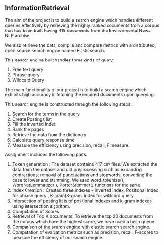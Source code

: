 ## InformationRetrieval

The aim of the project is to build a search engine which handles different queries effectively by retrieving the highly ranked documents from a corpus that has been built having 418 documents from the Environmental News NLP archive.

We also retrieve the data, compile and compare metrics with a distributed, open source search engine named Elasticsearch.

This search engine built handles three kinds of query:
1. Free text query
2. Phrase query
3. Wildcard Query

The main functionality of our project is to build a search engine which exhibits high accuracy in fetching the required documents upon querying.

This search engine is constructed through the following steps:
1. Search for the terms in the query
2. Create Postings list
3. Fill the Inverted Index
4. Rank the pages
5. Retrieve the data from the dictionary
6. Calculate query response time
7. Measure the efficiency using precision, recall, F measure.

Assignment includes the following parts.
1. Token generation :
The dataset contains 417 csv files. We extracted the data from the dataset and
did preprocessing such as expanding contractions, removal of punctuations and
stopwords, converting the case to lower and stemming. We used
word_tokenize(), WordNetLemmatizer(), PorterStemmer() functions for the
same.
2. Index Creation :
Created three indexes - Inverted Index, Positional Index for phrase query ,
K-gram(3-gram) index for wildcard query.
3. Intersection of posting lists of positional indexes and k-gram indexes using
intersection algorithm.
4. Computation of Scores
5. Retrieval of Top K documents:
To retrieve the top 20 documents from the corpus which have the highest
score, we have used a heap queue.
6. Comparison of the search engine with elastic search search engine.
7. Computation of evaluation metrics such as precision, recall, F-scores to
measure the efficiency of our search engine.
